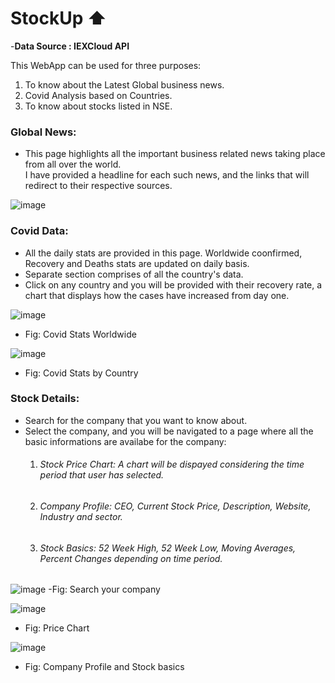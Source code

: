 # StockUp :arrow_up:
-**Data Source : IEXCloud API**

This WebApp can be used for three purposes:
1. To know about the Latest Global business news.
2. Covid Analysis based on Countries.
3. To know about stocks listed in NSE.

### Global News:
- This page highlights all the important business related news taking place from all over the world.\
I have provided a headline for each such news, and the links that will redirect to their respective sources.

![image](https://user-images.githubusercontent.com/40135714/87766196-66ff0680-c836-11ea-9991-8536d398e0fb.png)

### Covid Data:
- All the daily stats are provided in this page. Worldwide coonfirmed, Recovery and Deaths stats are updated on daily basis.
- Separate section comprises of all the country's data.
- Click on any country and you will be provided with their recovery rate, a chart that displays how the cases have increased from day one.

![image](https://user-images.githubusercontent.com/40135714/87764548-39b15900-c834-11ea-9e5a-8526d3da6e0a.png)
- Fig: Covid Stats Worldwide

![image](https://user-images.githubusercontent.com/40135714/87764795-9280f180-c834-11ea-80c1-6dafef994494.png)
- Fig: Covid Stats by Country

### Stock Details:
- Search for the company that you want to know about.
- Select the company, and you will be navigated to a page where all the basic informations are availabe for the company:
  1. ###### Stock Price Chart: A chart will be dispayed considering the time period that user has selected.
  2. ###### Company Profile: CEO, Current Stock Price, Description, Website, Industry and sector.
  3. ###### Stock Basics: 52 Week High, 52 Week Low, Moving Averages, Percent Changes depending on time period.

![image](https://user-images.githubusercontent.com/40135714/87764969-d5db6000-c834-11ea-821e-087594207406.png)
-Fig: Search your company

![image](https://user-images.githubusercontent.com/40135714/87765258-3cf91480-c835-11ea-8d19-79976166e10c.png)
- Fig: Price Chart

![image](https://user-images.githubusercontent.com/40135714/87765365-54d09880-c835-11ea-8cf5-38981155b61a.png)
- Fig: Company Profile and Stock basics
